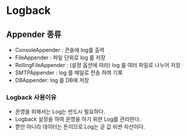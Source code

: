 # Logback

## Appender 종류
* ConsoleAppender : 콘솔에 log를 출력
* FileAppender : 파일 단위로 log 를 저장
* RollingFileAppender : (설정 옵션에 따라) log 를 여러 파일로 나누어 저장
* SMTPAppender : log 를 메일로 전송 하여 기록
* DBAppender: log 를 DB에 저장

### Logback 사용이유
* 운영을 위해서는 Log는 반드시 필요하다.
* Logback 설정을 하여 운영을 하기 위한 Log를 관리한다. 
* 뿐만 아니라 데이터는 돈이므로 Log는 곧 값 비싼 자산이다.